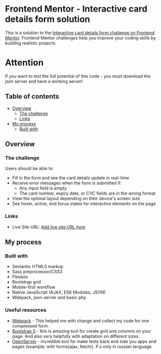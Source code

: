 # Frontend Mentor - Interactive card details form solution

This is a solution to the [Interactive card details form challenge on Frontend Mentor](https://www.frontendmentor.io/challenges/interactive-card-details-form-XpS8cKZDWw). Frontend Mentor challenges help you improve your coding skills by building realistic projects. 

# Attention

If you want to test the full potential of this code - you must download the json server and have a working server!

## Table of contents

- [Overview](#overview)
  - [The challenge](#the-challenge)
  - [Links](#links)
- [My process](#my-process)
  - [Built with](#built-with)

## Overview

### The challenge

Users should be able to:

- Fill in the form and see the card details update in real-time
- Receive error messages when the form is submitted if:
  - Any input field is empty
  - The card number, expiry date, or CVC fields are in the wrong format
- View the optimal layout depending on their device's screen size
- See hover, active, and focus states for interactive elements on the page

### Links

- Live Site URL: [Add live site URL here]()

## My process

### Built with

- Semantic HTML5 markup
- Sass preprocessor/CSS3
- Flexbox
- Bootstrap grid
- Mobile-first workflow
- Native JavaScript (AJAX, ES6 Modules, JSON)
- Webpack, json-server and basic php

### Useful resources

- [Webpack](https://webpack.js.org/) - This helped me with change and collect my code for one compressed form.
- [Bootstrap 5](https://getbootstrap.com/) - this is amazing tool for create grid and columns on your page. And also very helpfully with adaptation on different sizes.
- [OpenServer](https://ospanel.io/) - incredible tool for make tests back end side you apps and pages (example: with forms(ajax, fetch)). P.s only in russian language.
